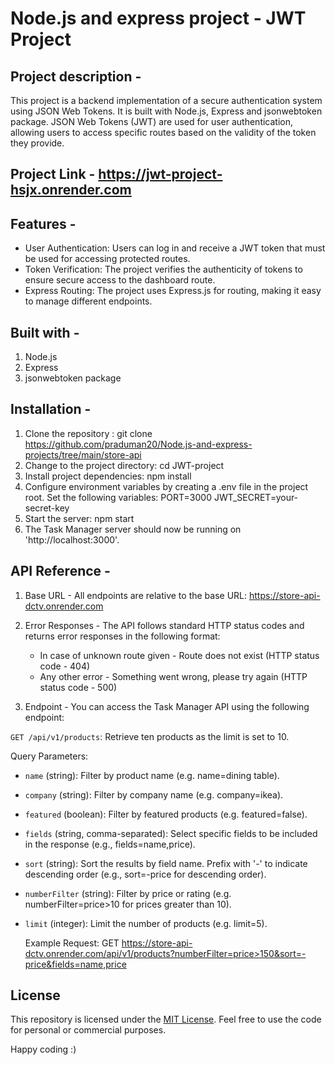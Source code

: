 # Node.js and express project - JWT Project

## Project description - 
This project is a backend implementation of a secure authentication system using JSON Web Tokens. It is built with Node.js, Express and jsonwebtoken package. JSON Web Tokens (JWT) are used for user authentication, allowing users to access specific routes based on the validity of the token they provide.

## Project Link - https://jwt-project-hsjx.onrender.com

## Features - 

* User Authentication: Users can log in and receive a JWT token that must be used for accessing protected routes.
* Token Verification: The project verifies the authenticity of tokens to ensure secure access to the dashboard route.
* Express Routing: The project uses Express.js for routing, making it easy to manage different endpoints.

## Built with - 

1. Node.js
2. Express
3. jsonwebtoken package

## Installation -

1. Clone the repository : git clone https://github.com/praduman20/Node.js-and-express-projects/tree/main/store-api
2. Change to the project directory: cd JWT-project
3. Install project dependencies: npm install
4. Configure environment variables by creating a .env file in the project root. Set the following variables:
   PORT=3000
   JWT_SECRET=your-secret-key
5. Start the server: npm start
6. The Task Manager server should now be running on 'http://localhost:3000'.

## API Reference - 

1. Base URL - 
All endpoints are relative to the base URL: https://store-api-dctv.onrender.com

2. Error Responses - 
The API follows standard HTTP status codes and returns error responses in the following format:

   * In case of unknown route given - Route does not exist (HTTP status code - 404)
   * Any other error - Something went wrong, please try again (HTTP status code - 500)

3. Endpoint -
You can access the Task Manager API using the following endpoint:

`GET /api/v1/products`: Retrieve ten products as the limit is set to 10.

Query Parameters:

* `name` (string): Filter by product name (e.g. name=dining table).
* `company` (string): Filter by company name (e.g. company=ikea).
* `featured` (boolean): Filter by featured products (e.g. featured=false).
* `fields` (string, comma-separated): Select specific fields to be included in the response (e.g., fields=name,price).
* `sort` (string): Sort the results by field name. Prefix with '-' to indicate descending order (e.g., sort=-price for descending order).
* `numberFilter` (string): Filter by price or rating (e.g. numberFilter=price>10 for prices greater than 10).
* `limit` (integer): Limit the number of products (e.g. limit=5).

  Example Request:
  GET https://store-api-dctv.onrender.com/api/v1/products?numberFilter=price>150&sort=-price&fields=name,price
  
## License

This repository is licensed under the [MIT License](https://opensource.org/license/mit/). Feel free to use the code for personal or commercial purposes.

Happy coding :)
